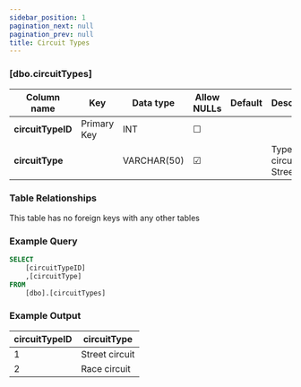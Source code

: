 ```yaml
---
sidebar_position: 1
pagination_next: null
pagination_prev: null
title: Circuit Types
---
```


### [dbo.circuitTypes]
| Column name | Key | Data type | Allow NULLs | Default | Description |
| ------- | ------- | ------- | ------- | ------- | ------- |
| **circuitTypeID** |  Primary Key | INT | ☐ |  |  | 
| **circuitType** |  | VARCHAR(50) | ☑ |  | Type of circuit E.G. Street | 

### Table Relationships

This table has no foreign keys with any other tables

### Example Query

```sql
SELECT 
	[circuitTypeID]
	,[circuitType]
FROM 
	[dbo].[circuitTypes]
```

### Example Output

|**circuitTypeID**|**circuitType**|  
|---|---| 
|1|Street circuit| 
|2|Race circuit| 